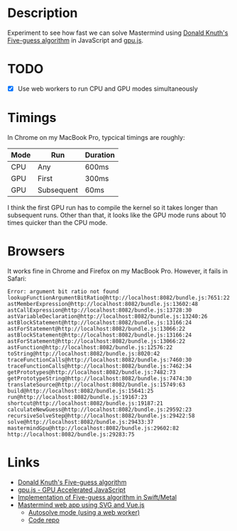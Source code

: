 # Description

Experiment to see how fast we can solve Mastermind using [Donald Knuth's Five-guess algorithm](https://en.wikipedia.org/wiki/Mastermind_(board_game)#Worst_case:_Five-guess_algorithm) in JavaScript and [gpu.js](http://gpu.rocks/).

# TODO

* [x] Use web workers to run CPU and GPU modes simultaneously

# Timings

In Chrome on my MacBook Pro, typcical timings are roughly:

| Mode | Run | Duration |
| ---- | --- | -- |
| CPU | Any | 600ms |
| GPU | First | 300ms |
| GPU | Subsequent | 60ms |

I think the first GPU run has to compile the kernel so it takes longer than subsequent runs.
Other than that, it looks like the GPU mode runs about 10 times quicker than the CPU mode.

# Browsers

It works fine in Chrome and Firefox on my MacBook Pro. However, it fails in Safari:

```
Error: argument bit ratio not found
lookupFunctionArgumentBitRatio@http://localhost:8082/bundle.js:7651:22
astMemberExpression@http://localhost:8082/bundle.js:13602:48
astCallExpression@http://localhost:8082/bundle.js:13728:30
astVariableDeclaration@http://localhost:8082/bundle.js:13240:26
astBlockStatement@http://localhost:8082/bundle.js:13166:24
astForStatement@http://localhost:8082/bundle.js:13066:22
astBlockStatement@http://localhost:8082/bundle.js:13166:24
astForStatement@http://localhost:8082/bundle.js:13066:22
astFunction@http://localhost:8082/bundle.js:12576:22
toString@http://localhost:8082/bundle.js:8020:42
traceFunctionCalls@http://localhost:8082/bundle.js:7460:30
traceFunctionCalls@http://localhost:8082/bundle.js:7462:34
getPrototypes@http://localhost:8082/bundle.js:7482:73
getPrototypeString@http://localhost:8082/bundle.js:7474:30
translateSource@http://localhost:8082/bundle.js:15749:63
build@http://localhost:8082/bundle.js:15641:25
run@http://localhost:8082/bundle.js:19167:23
shortcut@http://localhost:8082/bundle.js:19187:21
calculateNewGuess@http://localhost:8082/bundle.js:29592:23
recursiveSolveStep@http://localhost:8082/bundle.js:29422:58
solve@http://localhost:8082/bundle.js:29433:37
mastermindGpu@http://localhost:8082/bundle.js:29602:82
http://localhost:8082/bundle.js:29283:75
```

# Links

* [Donald Knuth's Five-guess algorithm](https://en.wikipedia.org/wiki/Mastermind_(board_game)#Worst_case:_Five-guess_algorithm)
* [gpu.js - GPU Accelerated JavaScript](http://gpu.rocks/)
* [Implementation of Five-guess algorithm in Swift/Metal](https://github.com/taylorjg/mastermind-swift)
* [Mastermind web app using SVG and Vue.js](https://mastermind-svg-vue.herokuapp.com)
  * [Autosolve mode (using a web worker)](https://mastermind-svg-vue.herokuapp.com?autosolve)
  * [Code repo](https://github.com/taylorjg/mastermind-svg-vue)
